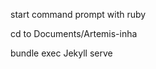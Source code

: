 
[Just the Docs]: https://just-the-docs.github.io/just-the-docs/

start command prompt with ruby

cd to Documents/Artemis-inha

bundle exec Jekyll serve

